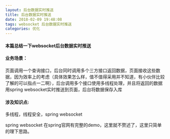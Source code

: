 ```yaml
---
layout: 后台数据实时推送
title: 后台数据实时推送
date: 2018-02-09 19:48:08
tags: websocket 后台数据实时推送
categories: 优化
---
```


#### 本篇总结一下websocket后台数据实时推送

#### 业务场景：

页面调用一个查询接口，后台同时调用多个三方接口返回数据，页面接收这些数据，因为效率上的考虑（具体效果怎么样，值不值得采用并不知道，有小伙伴比较了解的可以指点一二啊），后台调用多个接口使用多线程处理，并且将返回的数据用spring websocket实时推送到页面，后台将数据保存入库

#### 涉及知识点:

多线程，线程安全，spring websocket

spring websocket 在spring官网有完整的demo，这里就不赘述了，这里只简单的理下思路。
<!--more-->